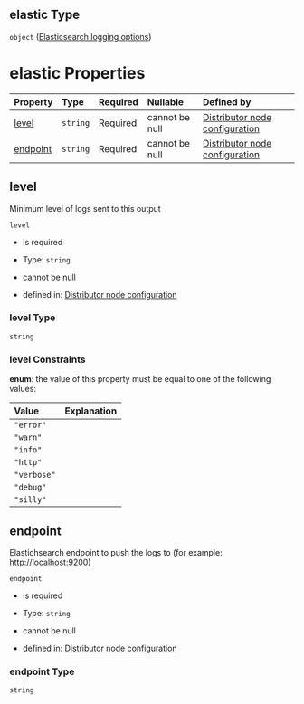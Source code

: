 ## elastic Type

`object` ([Elasticsearch logging options](definition-properties-logs-properties-elasticsearch-logging-options.md))

# elastic Properties

| Property              | Type     | Required | Nullable       | Defined by                                                                                                                                                                                                                        |
| :-------------------- | :------- | :------- | :------------- | :-------------------------------------------------------------------------------------------------------------------------------------------------------------------------------------------------------------------------------- |
| [level](#level)       | `string` | Required | cannot be null | [Distributor node configuration](definition-properties-logs-properties-file-logging-options-properties-level.md "https://joystream.org/schemas/argus/config#/properties/logs/properties/elastic/properties/level")                |
| [endpoint](#endpoint) | `string` | Required | cannot be null | [Distributor node configuration](definition-properties-logs-properties-elasticsearch-logging-options-properties-endpoint.md "https://joystream.org/schemas/argus/config#/properties/logs/properties/elastic/properties/endpoint") |

## level

Minimum level of logs sent to this output

`level`

*   is required

*   Type: `string`

*   cannot be null

*   defined in: [Distributor node configuration](definition-properties-logs-properties-file-logging-options-properties-level.md "https://joystream.org/schemas/argus/config#/properties/logs/properties/elastic/properties/level")

### level Type

`string`

### level Constraints

**enum**: the value of this property must be equal to one of the following values:

| Value       | Explanation |
| :---------- | :---------- |
| `"error"`   |             |
| `"warn"`    |             |
| `"info"`    |             |
| `"http"`    |             |
| `"verbose"` |             |
| `"debug"`   |             |
| `"silly"`   |             |

## endpoint

Elastichsearch endpoint to push the logs to (for example: <http://localhost:9200>)

`endpoint`

*   is required

*   Type: `string`

*   cannot be null

*   defined in: [Distributor node configuration](definition-properties-logs-properties-elasticsearch-logging-options-properties-endpoint.md "https://joystream.org/schemas/argus/config#/properties/logs/properties/elastic/properties/endpoint")

### endpoint Type

`string`
